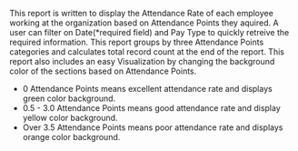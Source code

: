 This report is written to display the Attendance Rate of each employee working at the organization based on Attendance Points they aquired. 
A user can filter on Date(*required field) and Pay Type to quickly retreive the required information.
This report groups by three Attendance Points categories and calculates total record count at the end of the report.
This report also includes an easy Visualization by changing the background color of the sections based on Attendance Points.
- 0 Attendance Points means excellent attendance rate and displays green color background.
- 0.5 - 3.0 Attendance Points means good attendance rate and display yellow color background.
- Over 3.5 Attendance Points means poor attendance rate and displays orange color background.


